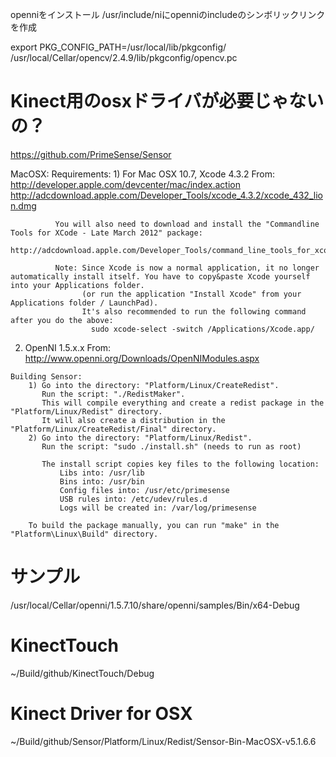openniをインストール
/usr/include/niにopenniのincludeのシンボリックリンクを作成

export PKG_CONFIG_PATH=/usr/local/lib/pkgconfig/
/usr/local/Cellar/opencv/2.4.9/lib/pkgconfig/opencv.pc

# Kinect用のosxドライバが必要じゃないの？

https://github.com/PrimeSense/Sensor

MacOSX:
	Requirements:
		1) For Mac OSX 10.7, Xcode 4.3.2
		      From: http://developer.apple.com/devcenter/mac/index.action
		      http://adcdownload.apple.com/Developer_Tools/xcode_4.3.2/xcode_432_lion.dmg

		      You will also need to download and install the "Commandline Tools for XCode - Late March 2012" package:
		      http://adcdownload.apple.com/Developer_Tools/command_line_tools_for_xcode_4.4__late_march_2012/cltools_lion_latemarch12.dmg

		      Note: Since Xcode is now a normal application, it no longer automatically install itself. You have to copy&paste Xcode yourself into your Applications folder.
			        (or run the application "Install Xcode" from your Applications folder / LaunchPad).
			        It's also recommended to run the following command after you do the above:
				      sudo xcode-select -switch /Applications/Xcode.app/
  2) OpenNI 1.5.x.x
		   From: http://www.openni.org/Downloads/OpenNIModules.aspx

	Building Sensor:
		1) Go into the directory: "Platform/Linux/CreateRedist".
		   Run the script: "./RedistMaker".
		   This will compile everything and create a redist package in the "Platform/Linux/Redist" directory.
		   It will also create a distribution in the "Platform/Linux/CreateRedist/Final" directory.
		2) Go into the directory: "Platform/Linux/Redist".
		   Run the script: "sudo ./install.sh" (needs to run as root)

  		   The install script copies key files to the following location:
		       Libs into: /usr/lib
		       Bins into: /usr/bin
		       Config files into: /usr/etc/primesense
		       USB rules into: /etc/udev/rules.d
		       Logs will be created in: /var/log/primesense

		To build the package manually, you can run "make" in the "Platform\Linux\Build" directory.

# サンプル
/usr/local/Cellar/openni/1.5.7.10/share/openni/samples/Bin/x64-Debug

# KinectTouch
~/Build/github/KinectTouch/Debug

# Kinect Driver for OSX
~/Build/github/Sensor/Platform/Linux/Redist/Sensor-Bin-MacOSX-v5.1.6.6
